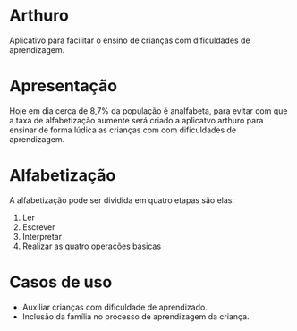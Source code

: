 # Arthuro
Aplicativo para facilitar o ensino de crianças com dificuldades de aprendizagem.

# Apresentação
Hoje em dia cerca de 8,7% da população é analfabeta, para evitar com que a taxa de alfabetização aumente será criado a aplicatvo arthuro para ensinar de forma lúdica as crianças com com dificuldades de aprendizagem. 

# Alfabetização
A alfabetização pode ser dividida em quatro etapas são elas:
1. Ler
2. Escrever
3. Interpretar
4. Realizar as quatro operações básicas

# Casos de uso
- Auxiliar crianças com dificuldade de aprendizado.
- Inclusão da família no processo de aprendizagem da criança.




